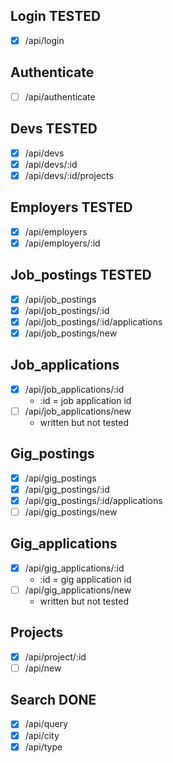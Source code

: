 ## Login TESTED

- [x] /api/login

## Authenticate

- [ ] /api/authenticate

## Devs TESTED

- [x] /api/devs
- [x] /api/devs/:id
- [x] /api/devs/:id/projects

## Employers TESTED

- [x] /api/employers
- [x] /api/employers/:id

## Job_postings TESTED

- [x] /api/job_postings
- [x] /api/job_postings/:id
- [x] /api/job_postings/:id/applications
- [x] /api/job_postings/new

## Job_applications

- [x] /api/job_applications/:id
  - :id = job application id
- [ ] /api/job_applications/new
  - written but not tested

## Gig_postings

- [x] /api/gig_postings
- [x] /api/gig_postings/:id
- [x] /api/gig_postings/:id/applications
- [ ] /api/gig_postings/new

## Gig_applications

- [x] /api/gig_applications/:id
  - :id = gig application id
- [ ] /api/gig_applications/new
  - written but not tested

## Projects

- [x] /api/project/:id
- [ ] /api/new

## Search DONE

- [x] /api/query
- [x] /api/city
- [x] /api/type
